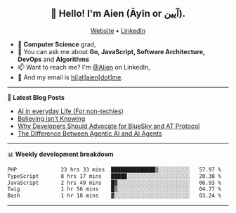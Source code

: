<h2 align="center">👋 Hello! I'm Aien (Āyīn or آیین).</h2>
<p align="center">
  <a href="https://www.aien.me">Website</a> •
  <a href="https://www.linkedin.com/in/aiensaidi/">LinkedIn</a>
</p>


- 🌱 **Computer Science** grad,
- 💬 You can ask me about **Go, JavaScript, Software Architecture, DevOps** and **Algorithms**
- 📫 Want to reach me? I'm [@Alien](https://www.linkedin.com/in/aiensaidi/) on LinkedIn,
- 📧 And my email is [hi[at]aien[dot]me](mailto:hi@aien.me).

-------

**📝 Latest Blog Posts**

<!-- BLOG-POST-LIST:START -->
- [AI in everyday Life (For non-techies)](https://aien.me/ai-in-everyday-life-for-non-techies/)
- [Believing isn't Knowing](https://aien.me/believing-isnt-knowing/)
- [Why Developers Should Advocate for BlueSky and AT Protocol](https://aien.me/why-developers-should-advocate-for-bluesky-and-at-protocol/)
- [The Difference Between Agentic AI and AI Agents](https://aien.me/the-difference-between-agentic-ai-and-ai-agents/)
<!-- BLOG-POST-LIST:END -->

-------

📊 **Weekly development breakdown**
<!--START_SECTION:waka-->

```txt
PHP              23 hrs 33 mins  ██████████████▒░░░░░░░░░░   57.97 %
TypeScript       8 hrs 17 mins   █████░░░░░░░░░░░░░░░░░░░░   20.38 %
JavaScript       2 hrs 49 mins   █▓░░░░░░░░░░░░░░░░░░░░░░░   06.93 %
Twig             1 hr 56 mins    █▒░░░░░░░░░░░░░░░░░░░░░░░   04.77 %
Bash             1 hr 18 mins    ▓░░░░░░░░░░░░░░░░░░░░░░░░   03.24 %
```

<!--END_SECTION:waka-->

-------
